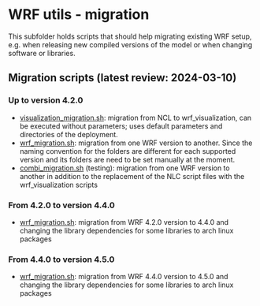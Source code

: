 # WRF utils - migration
This subfolder holds scripts that should help migrating existing WRF setup,
e.g. when releasing new compiled versions of the model or when changing
software or libraries.

## Migration scripts (latest review: 2024-03-10)

### Up to version 4.2.0
* [visualization_migration.sh](./to_420/visualization_migration.sh): 
  migration from NCL to wrf_visualization, can be executed without parameters;
  uses default parameters and directories of the deployment.
* [wrf_migration.sh](./to_420/wrf_migration_420.sh):
  migration from one WRF version to another. Since the naming convention for the folders
  are different for each supported version and its folders are need to be set manually 
  at the moment.
* [combi_migration.sh](./to_420/combi_migration.sh) (testing):
  migration from one WRF version to another in addition to the replacement of the NLC script
  files with the wrf_visualization scripts

### From 4.2.0 to version 4.4.0
* [wrf_migration.sh](./to_440/wrf_migration.sh): migration from WRF 4.2.0 version to 4.4.0 and 
   changing the library dependencies for some libraries to arch linux packages

### From 4.4.0 to version 4.5.0
* [wrf_migration.sh](./to_440/wrf_migration.sh): migration from WRF 4.4.0 version to 4.5.0 and 
   changing the library dependencies for some libraries to arch linux packages
